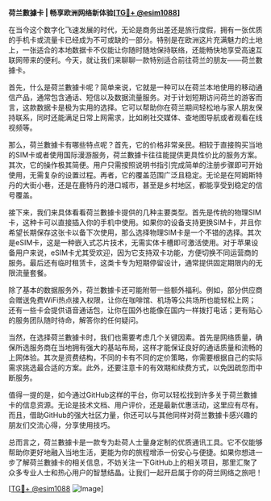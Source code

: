 **荷兰數據卡 | 畅享欧洲网络新体验[[TG💪+ @esim1088](https://t.me/s/esim1088)]**

在当今这个数字化飞速发展的时代，无论是商务出差还是旅行度假，拥有一张优质的手机卡或流量卡已经成为不可或缺的一部分。特别是在欧洲这片充满魅力的土地上，一张适合的本地数据卡不仅能让你随时随地保持联络，还能畅快地享受高速互联网带来的便利。今天，就让我们来聊聊一款特别适合前往荷兰的朋友——荷兰數據卡。

首先，什么是荷兰數據卡呢？简单来说，它就是一种可以在荷兰本地使用的移动通信产品，通常包含通话、短信以及数据流量服务。对于计划短期访问荷兰的游客而言，这款数据卡是极为实用的选择。它可以帮助你在荷兰期间轻松地与家人朋友保持联系，同时还能满足日常上网需求，比如刷社交媒体、查地图导航或者观看在线视频等。

那么，荷兰數據卡有哪些特点呢？首先，它的价格非常亲民。相较于直接购买当地的SIM卡或者使用国际漫游服务，荷兰數據卡往往能提供更具性价比的服务方案。其次，它的操作极其简便。用户只需按照说明书指引完成简单的注册步骤即可开始使用，无需复杂的设置过程。再者，它的覆盖范围广泛且稳定。无论是在阿姆斯特丹的大街小巷，还是在鹿特丹的港口城市，甚至是乡村地区，都能享受到稳定的信号覆盖。

接下来，我们来具体看看荷兰數據卡提供的几种主要类型。首先是传统的物理SIM卡，这种卡可以直接插入你的手机中使用。如果你的设备支持更换SIM卡，并且你希望长期保存这张卡以备下次使用，那么选择物理SIM卡是一个不错的选择。其次是eSIM卡，这是一种嵌入式芯片技术，无需实体卡槽即可激活使用。对于苹果设备用户来说，eSIM卡尤其受欢迎，因为它支持双卡功能，方便切换不同运营商的服务。最后还有临时租赁卡，这类卡专为短期停留设计，通常提供固定期限内的无限流量套餐。

除了基本的数据服务外，荷兰數據卡还可能附带一些额外福利。例如，部分供应商会赠送免费WiFi热点接入权限，让你在咖啡馆、机场等公共场所也能轻松上网；还有一些卡会提供语音通话包，让你在国外也能像在国内一样拨打电话；更有贴心的服务团队随时待命，解答你的任何疑问。

当然，在选择荷兰數據卡时，我们也需要考虑几个关键因素。首先是网络质量，确保所选服务商在当地拥有强大的基站布局，这样才能保证良好的通话质量和流畅的上网体验。其次是资费结构，不同的卡有不同的定价策略，你需要根据自己的实际需求挑选最合适的方案。此外，还要注意卡的有效期和续费方式，以免因疏忽而中断服务。

值得一提的是，如今通过GitHub这样的平台，你可以轻松找到许多关于荷兰數據卡的信息资源。无论是技术文档、用户评价，还是最新优惠活动，这里应有尽有。而且，借助GitHub的强大社区力量，你还可以与其他同样对荷兰數據卡感兴趣的朋友们交流心得，分享使用技巧。

总而言之，荷兰數據卡是一款专为赴荷人士量身定制的优质通讯工具。它不仅能够帮助你更好地融入当地生活，更能为你的旅程增添一份安心与便捷。如果你想进一步了解荷兰數據卡的相关信息，不妨关注一下GitHub上的相关项目，那里汇聚了众多专业人士和热心用户的智慧结晶。让我们一起开启属于你的荷兰网络之旅吧！

[[TG💪+ @esim1088](https://t.me/s/esim1088) ![Image](https://i.postimg.cc/4NQfJmqS/Snipaste-2025-05-13-00-14-12.png)]